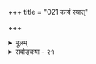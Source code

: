 +++
title = "021 कार्यं स्यात्"

+++
<details><summary>मूलम्</summary>

कार्यं स्यात् कर्त्रभावेऽप्यवधिभिरितरैः कालवत्स ह्यसिद्धिस्ते चादृष्टप्रयुक्तास्तदपि यतनवत्स्यात्तु यत्नानपेक्षम् ।  
एकत्यागेऽन्यहेतुत्यजनमिति च न ध्वंसवत्सावधित्वात् तस्माद्धेतोरभावे न फलमिति गतिस्तद्विशेषे विशेषः ॥ २१ ॥
</details>

<details><summary>सर्वाङ्कषा - २१</summary>

ननु सिद्धस्येश्वरस्य सर्वज्ञत्वेऽपि न जीववैलक्षण्यसिद्धिरिति बालिशं वचः । ' सर्वज्ञत्वे सति चेतनत्वम्' इत्येव किल तस्य लक्षणम् । अथवा सिद्धे कश्मिश्चिचेतने सर्वज्ञे तदुक्तत्वेन वेदप्रामाण्यसिद्ध्या, 'न तत्समश्चाभ्यधिकश्च दृश्यते' (श्वे. 6-8 ) इत्यादिश्रुत्यैवेतरसमस्तांशानां सिद्धिरिति चेत्, एवमपि तदनुमानमेवाप्रयोजकमित्याह - कार्यमित्यादि । **कर्त्रभावेऽपि** = कर्तुः असत्त्वेऽपि कार्यं स्यात् । कारणाभावात् कार्याभावः आवश्यकः किलेति चेत् — **इतरैः** = कर्तृव्यतिरिक्तैः अवधिभिः कारणैः, ' कादाचित्कस्य कालावधिनियतिकरं पूर्वसत् कारणं स्यात् ' ( जड. 33 ) इति कार्यस्य पूर्वावधिरेव कारणमित्युक्तं पूर्वम् । कार्यं स्यादेव । ननु तर्हि कर्ता कारणमेव न स्यात् । यत्सत्त्वे यत्सत्त्वम्, यदभावे यदभावः' इत्यन्वयव्यतिरेकसहचारौ हि कारणताग्राहकप्रमाणम् । यदभावेऽपि यद्भवति, तत्कारणमेव न स्यात् । एवञ्च जगत्कारणत्वं ब्रह्मलक्षणमेव न स्यादिति चेत्; न वयमीश्वरस्य जगत्कारणत्वमेव निषेधामः । परंतु तत्र किं प्रमाणमिति पृच्छामः । मानाधीना हि मेयसिद्धिः । मानानि त्रीणि प्रत्यक्षमनुमानं शब्दश्चेति । 'नैवेह किञ्चना आसीत्' इति श्रुत्या सृष्टेः पूर्वं ब्रह्मव्यतिरिक्तस्य कस्याप्यभावात् कस्यापि प्रत्यक्षेण न जगत्कारणवस्तुनिर्णयसंभवः । अतः प्रत्यक्षेण जगत्कारणज्ञानं कस्यापि न संभवि । अनुमानमपि न समर्थं तत्रेति प्रदर्श्यतेऽत्र । एवञ्चोभयोरप्यभावे श्रुत्यैव तत्सिद्धिं वदामो वयम् । उक्तं किलानुमानम् । अप्रयोजकं तत् । यद्यपि कार्यं स्यात्, तथापि कर्तृ न स्यादिति । तर्हि कुलालं विनापि घटः स्यादिति चेत्, यत्रावश्यकता दृश्यते तत्रास्तु तथा । यत्र कर्ता न दृश्यते, तत्र तदन्तरापि कार्यं स्यात् । न हि सर्वत्र सर्वकारकापेक्षा, अकर्मकधातूनां कर्मानपेक्षादर्शनात् । कर्मकारकमन्तरापि यथा क्रिया, तथा कर्तृकारकमन्तरापि काचन क्रिया भवतु - इत्यापाद्यते । दृश्यन्ते किलाकस्मिक्यो घटनाः । तत्रापि स्यात्कर्ता इति चेत्, तर्हि तदपि पक्षकोटि - प्रविष्टम् । एवञ्च कर्माभावेऽपि कार्यं यथा भवति, तथा 'कर्त्रभावेऽपि कार्यं भवतु' इत्यप्रयोजकशङ्कायाम् 'यदि कर्ता न स्यात्, तर्हि कार्यमपि न स्यात्' इत्येव तर्को वक्तव्यः । कर्त्रभावेऽपीतरैः कारकैरेव कार्यं यदि भवति, तदैवं निर्बन्धस्य कर्तुमशक्यत्वात् अप्रयोजकमेवेदमनुमानम् ॥ 

ननु कार्यसामान्यं प्रतीश्वरवत् अदृष्टवच्च कालोऽपि साधारणं कारणं तवापि संमतम् । यदीश्वरमन्तरापि अदृष्टविशेषैरेव सर्वनिर्वाहः, तर्हि मास्तु कालोऽपि, न्यायस्य समानत्वादित्यत्राह - कालवदित्यादि । स **हि** = ईश्वरो हि कालवत् इति व्यतिरेकदृष्टान्तोऽयम् **असिद्धः** = कालः यथा **सिद्धः** = उभयसंमतः, न तथा सिद्धः । अथवा 'अ' इति प्रत्येकं पदम् निषेधार्थकम् – 'अभावे न ह्यनोनापि' इति कोशः । तथा च 

401 

एकत्यागेऽन्यहेतुत्यजनमिति च न ध्वंसवत् सावधित्वात् 

तस्मात् हेतोरभावे न फलमिति गतिस्तद्विशेषे विशेषः ॥21॥ 



कालवत् सः ईश्वरः न हि सिद्ध इत्यर्थः । कालव्यवहारः किलापामरपण्डितं वर्तते । 'अद्य' ' तदा' इत्यादयो हि प्रतिक्षणं दृश्यन्ते, न ह्येवमीश्वरः । अतो न समानन्यायः । ननु कर्तृव्यतिरिक्तानि कारकाणि कर्तृतन्त्राणि कर्ता तु स्वतन्त्रः । ' स्वतन्त्रः कर्ता' (पा. सू. 1-4-54 ) इति किल भगवान् पाणिनिः । अतश्च कर्तारमन्तरा कारकान्तराणि कारकाण्येव न भवेयुः । अतः 'कर्ता यदि न स्यात्, तर्हि कार्यं न स्यादेव' इत्यस्त्यनुकूलस्तर्क इत्यत्राह - ते चेत्यादि । ते **च** = इतराणि कारणानि च, अवधिपदापेक्षया पुंस्त्वम्, **अदृष्टप्रयुक्ताः** = अदृष्टेन प्रेरिताः कार्यं निर्वर्तयेरन् । तदपि **तु** = अदृष्टमपि च **यत्नवत्** = प्रयत्नवत् यत्नानपेक्षं **स्यात्** = यत्नान्तरानपेक्षमेव स्वकार्ये समर्थं स्यात् । लोके सर्वं क्रियासाध्यम् । जडेषु चलनादिः पुरुषयत्नाधीनाः। यत्नस्तु न यत्नान्तराधीनः । तद्वदेवादृष्टमपि स्वयमेव स्वकार्यं करोतु । वस्तुतस्तु तन्नाम्नैव ज्ञायते कार्यानुमेयान्येवादृष्टानि न पर्यनुयोगार्हाणीति । यद्यपि 'स्वतन्त्रः कर्ता' इति पाणिनिः, तथापि तत् स्वातन्त्र्यमितरकारकापेक्षया, न तु स निरङ्कुशः । ‘परात्तु तच्छ्रुतेः' (ब्र.सू.2-3-40) इति हि दृष्टपरावरो भगवान् बादरायणः । अतः साधनाद्यपेक्षया स्वतन्त्रोऽपि कर्ताऽदृष्टपराधीन एव । दृश्यते हि लोके कर्त्राद्यैन्द्रियकसामग्रीसमवधानेऽपि कार्याभावः । नन्वेवं कारणानामेकैकशस्त्यागे उपादानमन्तरापि कार्यं स्यात् । इष्टापत्तौ भिक्षुपादप्रसरणन्यायेन क्रमशस्सर्वकारकापलापे लब्धावकाशो जागर्ति शून्यवाद इति चेत् — **एकत्यागे** = एकस्य कारकस्य त्यागे सति **अन्यहेतुत्यजनम्** = अन्येषामपि कारकाणां त्याग आवश्यकः इति च न इत्याक्षेपोऽपि न युज्यंते । कुतः - **ध्वंसवत्** = प्रध्वंसाभाववत् **सावधित्वात्** = कारणजन्यत्वात् । नैयायिकैरपि ध्वंसं प्रति समवाय्यसमवायिकारणे नाङ्गीक्रियेते, केवलं निमित्तकारणमात्रजन्यः प्रध्वंसाभाव इत्युच्यते । अतो न शून्यवादावतारः, कार्यकारणभावस्यानपलापात् । **तस्मात्** = एवं कार्यकारणस्वरूपाणां विचित्रत्वेनादृष्टस्य चेतनसंबन्धमन्तरापि कार्यकारित्वसंभवात्, ‘कर्तारमन्तरापि कार्यं भवतु' इत्यापादने निरुत्तरत्वादप्रयोजकमनुमानं यतः, तस्मात् **हेतोरभावे** = कारणस्याभावे न **फलम्** = कार्यस्याप्यभावः । एवं **तद्विशेषे** = कारणविशेषे सति **विशेषः** = कार्यविशेषः इति **गतिः** = इत्येव न्यायस्य मार्गः । स च कारणविशेषः तत्तत्कार्यविशेषस्वरूपाधीन इति सर्वत्र कार्यकारणभावः नैकरूप इति कर्तारमन्तरापि कार्यसंभवात् जगत्कर्तृतयानुमानान्नेश्वरसिद्धिः ॥ 

कादाचित्कस्य कालावाध 

कार्यकारणभावविषये सामान्यतो वक्तव्यं पूर्वमेवोक्तम् (जड. 33 ) । विशेषत इदानीमत्र ' तद्विशेषे विशेषः' इत्युपक्षेपात् परीक्षयामः । सामान्यतः कार्यकारणभावमात्रान्न निर्वाहः, विशेषतोऽपि स वक्तव्यः । न हि तत्त्वात्मककारणसत्त्वात् घटात्मककार्यापादानसंभवः, विशेषतोऽपि कार्यकारणभावसत्त्वात् । तावतापि न निर्वाहः— ‘तत्पटत्वावच्छिन्नं प्रत्येव तत्तन्तवः कारणम्' इत्यपि पर्यवसानमावश्यकम् । अन्यथा तत्पटहेतुभूततन्तुभ्यः तत्पटभिन्नपटोत्पत्तेरापादनं स्यात् । न च तत्पटं प्रति तत्तन्तूनामन्वयव्यतिरेकग्रहसंभवः कथमिति शङ्कयम्; कार्यकारणभावनिश्चयस्य सामान्यपुरस्कारेणैव संभवः, तस्य त्रैकालिकत्वात्, सार्वदेशिकत्वाच्च, 'धूमं प्रति वह्निः कारणम्' इति हि कदापि कुत्रापि न व्यभिचरति । एवं निश्चयस्य 

१६२५. 

यसस्य 

мнат 

कार्यकारण भावग्रहत्कार्य कार्य कारणभावा मिला 

वितण्डा (eurn 



402 

विशेष 

सामान्यद्वारकत्वेऽपि वस्तुस्वरूपावाप्तेः वैयक्तिकत्वात्, कार्यकारणभावश्चान्यः, कार्यकारणभावग्रहश्चान्यः । कार्यकारणभावः विशेषयोरेव, कार्यकारणभावग्रहस्तु सामान्यमूलक एव । न च कालेश्वरादृष्टविशेषादेव यस्मात्कस्माच्चित् यस्य कस्यचिदापादन परिहारश्शक्य इति शङ्क्यम्; तेषामतीन्द्रियत्वेन कार्यानुमेयत्वात् । लोके व्यक्तिविशेषयोरेव कार्यकारणभावस्य प्रत्यक्षसिद्धत्वात् । अतस्सामान्यद्वारा कार्यकारणभावनिर्णयेन सह विशेषकार्यकारणभावोऽप्यावश्यकः । कार्यकारणभावग्रहस्तु सामान्यमूलकान्वयव्यतिरेकवशादेव ॥ 

कार्यकारणभाव 

वितण्डा 

ए 

708 

"एवं विशेषकार्यकारणभावे आवश्यके, तादृशविशेषाः विलक्षणा अपि भवितुमर्हन्ति । यथा दण्डचक्रादीनां घटकारणत्वे सामान्यतो निश्चितेऽपि, यत्र कुत्रचित् यन्त्रादिनैव यदा चक्रभ्रमणम्, तत्र दण्डस्य कारणत्वकल्पना न भवत्येव । एवमितरकारणानामपि तत्र तत्रापवादस्सुलभः । अकर्मकधातुस्थले कर्मकारकं विनापि यथा कार्यम्, तथा कुत्रचित् ‘कर्तारमन्तरापि कार्यं स्यात्' इत्यापादने किमुत्तरम् ? अतोऽनुमानाज्ञ्जमा‌ गत्स्रष्टुस्साधनं न निष्प्रत्यूहमित्याशयः आचार्यस्य । अनुमानादीश्वरसाधनविषये वस्तुस्थितिमन्ते (श्लो. 22) ४०७ वक्ष्यामः । उपादानमन्तरापि ध्वंसरूपं कार्यं भवतीत्येतदपि तत्प्रकरणे (अद्र. 130 ) परीक्षयामः । 'कर्मकारकमन्तरापि क्रियाया दर्शनात्, कर्तारमन्तरापि क्रिया काचिद्भवतु' इत्येतत्तु तर्ककौशल्यप्रदर्शनमात्रमीश्वरानुमाननिराकरणौत्सुक्यातिशयप्रयुक्तमिति मन्तव्यम्; तादृशक्रियायाः कुत्राप्यदर्शनात् । विशिष्य प्रकृता सृजिक्रिया तु अकर्तृका यदि भवेत्तर्ह्याकस्मिकतावादस्येदं प्राग्रूपम् । कर्माख्यातस्थलेऽपि शाब्दं कर्मणः प्राधान्यम्; न कर्त्रभावः । कुत्राप्यदर्शनेऽप्यापादनं न भवति, तस्य पक्षकोटिप्रवेशापत्तेः । यत्र कर्ता न दृश्यते, तस्यापि पक्षकोटिप्रविष्टत्वात्, कर्तारमन्तरा कार्यं न भवेदिति यदि, तर्हि तत् कार्यमेव न भवेदित्युक्तापादनं ? आचार्यसार्वभौमस्य तर्ककौशलप्रदर्शनमात्रम्, शिष्याणां प्रत्ययातिशयो भवत्विति ॥ 

स्वपक्षस्थापनाहीनपरपक्षदूषणमात्ररूपाया वितण्डायाः प्रदर्शनं महर्षेर्गोतमस्य कथं घटतामित्याक्षेपे, साऽपि प्रकारान्तरेण स्वपक्षस्थापने पर्यवस्यतीति न दोष इति प्रदर्शयति भट्टजयन्तः न्यायसूत्रवृत्तौ – 'यदि हि क्वचिदाश्रमे सुखमासीनमनेकशिष्यगणोपास्यमानं रहस्यतत्त्वमुपदिशन्तं शान्तमानसमाचार्यमनार्यः कश्चिद्विपश्चिदागत्य दुरधिगतकतिपयाक्षरचयजनितगुरुतरगर्वगद्गदया गिरा 'भोस्तपस्विन्! किं व्याख्यायते ? हुम्, आन्वीक्षिकी! सरलमतिप्रियेयं विद्या । क्व वेदाः, व वेदप्रामाण्यम्, क्वात्मज्ञानम्, क्वापवर्गः', इत्यादि मन्दं मन्दं विहस्य सहसा दुष्टमेघ इव अकाण्डदण्डकाशडम्बरवित्रासिताश्रममृगवर्गमुद्ग्राहयन् आकुलयति, तदा जगज्जालमिन्द्रजालपण्डितविलसितमिति जानन्नप्याचार्यः यदि तमुपेक्षते, तिरस्करोति, सद्यः सम्यत्समाधानाप्रतिभासेऽपि यदि छलादिभिरेनं न शामयति, तदा तस्मिन् गते तत उत्थाय शिष्यगणा ब्रूयुः- 'कष्टमस्थाने किष्टाः स्मः । योऽसावस्माकमाचार्यः प्रख्यातो न्यायवित्तमः । अद्य त्वागत्य सोऽन्येन पण्डितेन पराजितः। ‘तच्छ्रुत्वा जन इतरोऽपि सत्पथास्थाशैथिल्यात्सपदि तमेव माऽनुयासीत् । तन्नूनं परिभवभूमिकामसभ्यो नेतव्यस्सदसि स वावदूकपाशः ॥ तद्विधानघटने निरर्गलं जल्पमस्त्रमुपदिष्टवान् मुनिः । आनुषङ्गिकमपि प्रयोजनं, तस्य रागिजनतासु वर्णितम् ॥' (न्या. म. 11. आह्निकम् ) । जल्पेति वितण्डाया उपलक्षणम् । अतश्चैतादृशस्थलेष्वाचार्याणामाश्रितवात्सल्यातिशय एव ग्राह्यः । अधिकमुपरिष्टात् ॥ २१ ॥
</details>
